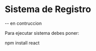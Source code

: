 <h1> Sistema de Registro </h1>

-- en contruccion

Para ejecutar sistema debes poner:

npm install react
